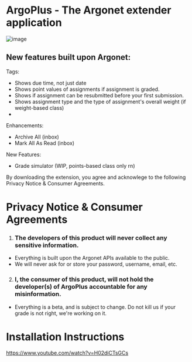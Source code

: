 # ArgoPlus - The Argonet extender application

![image](https://user-images.githubusercontent.com/50122069/193476911-dff58436-3ccb-45eb-8453-8310e36c69fe.png)

## New features built upon Argonet:

Tags:
* Shows due time, not just date
* Shows point values of assignments if assignment is graded.
* Shows if assignment can be resubmitted before your first submission.
* Shows assignment type and the type of assignment's overall weight (if weight-based class)
* 

Enhancements:
* Archive All (inbox)
* Mark All As Read (inbox)

New Features:
* Grade simulator (WIP, points-based class only rn)

By downloading the extension, you agree and acknowlege to the following Privacy Notice & Consumer Agreements.

# Privacy Notice & Consumer Agreements
1. ### **The developers of this product will never collect any sensitive information**. 
* Everything is built upon the Argonet APIs available to the public. 
* We will never ask for or store your password, username, email, etc.

2. ### **I, the consumer of this product, will not hold the developer(s) of ArgoPlus accountable for any misinformation.** 
* Everything is a beta, and is subject to change. Do not kill us if your grade is not right, we're working on it.

# Installation Instructions

https://www.youtube.com/watch?v=H02diCTsGCs
